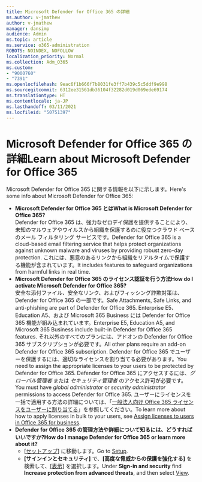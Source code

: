 ```yaml
---
title: Microsoft Defender for Office 365 の詳細
ms.author: v-jmathew
author: v-jmathew
manager: dansimp
audience: Admin
ms.topic: article
ms.service: o365-administration
ROBOTS: NOINDEX, NOFOLLOW
localization_priority: Normal
ms.collection: Adm_O365
ms.custom:
- "9000760"
- "7391"
ms.openlocfilehash: 9eac6f1b666f7b8031fe3ff7b439c5c5ddf9e998
ms.sourcegitcommit: 6312ee31561db36104f32282d019d069ede69174
ms.translationtype: HT
ms.contentlocale: ja-JP
ms.lasthandoff: 03/11/2021
ms.locfileid: "50751397"
---
```

# <a name="learn-about-microsoft-defender-for-office-365"></a><span data-ttu-id="d2f79-102">Microsoft Defender for Office 365 の詳細</span><span class="sxs-lookup"><span data-stu-id="d2f79-102">Learn about Microsoft Defender for Office 365</span></span>

<span data-ttu-id="d2f79-103">Microsoft Defender for Office 365 に関する情報を以下に示します。</span><span class="sxs-lookup"><span data-stu-id="d2f79-103">Here's some info about Microsoft Defender for Office 365:</span></span>

- <span data-ttu-id="d2f79-104">**Microsoft Defender for Office 365 とは**</span><span class="sxs-lookup"><span data-stu-id="d2f79-104">**What is Microsoft Defender for Office 365?**</span></span>  
    <span data-ttu-id="d2f79-105">Defender for Office 365 は、強力なゼロデイ保護を提供することにより、未知のマルウェアやウイルスから組織を保護するのに役立つクラウド ベースのメール フィルタリング サービスです。</span><span class="sxs-lookup"><span data-stu-id="d2f79-105">Defender for Office 365 is a cloud-based email filtering service that helps protect organizations against unknown malware and viruses by providing robust zero-day protection.</span></span> <span data-ttu-id="d2f79-106">これには、悪意のあるリンクから組織をリアルタイムで保護する機能が含まれています。</span><span class="sxs-lookup"><span data-stu-id="d2f79-106">It includes features to safeguard organizations from harmful links in real time.</span></span>
- <span data-ttu-id="d2f79-107">**Microsoft Defender for Office 365 のライセンス認証を行う方法**</span><span class="sxs-lookup"><span data-stu-id="d2f79-107">**How do I activate Microsoft Defender for Office 365?**</span></span>  
    <span data-ttu-id="d2f79-108">安全な添付ファイル、安全なリンク、およびフィッシング詐欺対策は、Defender for Office 365 の一部です。</span><span class="sxs-lookup"><span data-stu-id="d2f79-108">Safe Attachments, Safe Links, and anti-phishing are part of Defender for Office 365.</span></span> <span data-ttu-id="d2f79-109">Enterprise E5、Education A5、および Microsoft 365 Business には Defender for Office 365 機能が組み込まれています。</span><span class="sxs-lookup"><span data-stu-id="d2f79-109">Enterprise E5, Education A5, and Microsoft 365 Business include built-in Defender for Office 365 features.</span></span> <span data-ttu-id="d2f79-110">それ以外のすべてのプランには、アドオンの Defender for Office 365 サブスクリプションが必要です。</span><span class="sxs-lookup"><span data-stu-id="d2f79-110">All other plans require an add-on Defender for Office 365 subscription.</span></span> <span data-ttu-id="d2f79-111">Defender for Office 365 でユーザーを保護するには、適切なライセンスを割り当てる必要があります。</span><span class="sxs-lookup"><span data-stu-id="d2f79-111">You need to assign the appropriate licenses to your users to be protected by Defender for Office 365.</span></span> <span data-ttu-id="d2f79-112">Defender for Office 365 にアクセスするには、*グローバル管理者* または *セキュリティ管理者* のアクセス許可が必要です。</span><span class="sxs-lookup"><span data-stu-id="d2f79-112">You must have *global administrator* or *security administrator* permissions to access Defender for Office 365.</span></span> <span data-ttu-id="d2f79-113">ユーザーにライセンスを一括で適用する方法の詳細については、「[一般法人向け Office 365 ライセンスをユーザーに割り当てる](https://go.microsoft.com/fwlink/?linkid=2093435)」を参照してください。</span><span class="sxs-lookup"><span data-stu-id="d2f79-113">To learn more about how to apply licenses in bulk to your users, see [Assign licenses to users in Office 365 for business](https://go.microsoft.com/fwlink/?linkid=2093435).</span></span>
- <span data-ttu-id="d2f79-114">**Defender for Office 365 の管理方法や詳細について知るには、どうすればいいですか?**</span><span class="sxs-lookup"><span data-stu-id="d2f79-114">**How do I manage Defender for Office 365 or learn more about it?**</span></span>  
  - <span data-ttu-id="d2f79-115">[[セットアップ](https://go.microsoft.com/fwlink/p/?linkid=2075721)] に移動します。</span><span class="sxs-lookup"><span data-stu-id="d2f79-115">Go to [Setup](https://go.microsoft.com/fwlink/p/?linkid=2075721).</span></span>  
  - <span data-ttu-id="d2f79-116">**[サインインとセキュリティ]** で、**[高度な脅威からの保護を強化する]** を検索して、[[表示]](https://go.microsoft.com/fwlink/?linkid=2109302) を選択します。</span><span class="sxs-lookup"><span data-stu-id="d2f79-116">Under **Sign-in and security** find **Increase protection from advanced threats**, and then select [View](https://go.microsoft.com/fwlink/?linkid=2109302).</span></span>

